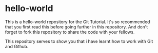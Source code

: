 # hello-world

This is a hello-world repository for the Git Tutorial.
It's so recommended that you first read this before going further in this repository.
And don't forget to fork this repository to share the code with your fellows.

This repository serves to show you that i have learnt how to work with Git and Github.

